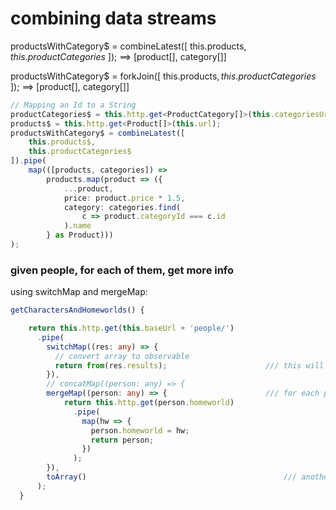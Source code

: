 # combining data streams

productsWithCategory$ = combineLatest([
this.products$,
this.productCategories$
]);                                                                         ==> [product[], category[]]

productsWithCategory$ = forkJoin([
this.products$,
this.productCategories$
]);                                                                         ==> [product[], category[]]


``` typescript
// Mapping an Id to a String
productCategories$ = this.http.get<ProductCategory[]>(this.categoriesUrl);
products$ = this.http.get<Product[]>(this.url);
productsWithCategory$ = combineLatest([
	this.products$,
	this.productCategories$
]).pipe(
	map(([products, categories]) =>
		products.map(product => ({
			...product,
			price: product.price * 1.5,
			category: categories.find(
				c => product.categoryId === c.id
			).name
		} as Product)))
);

```


### given people, for each of them, get more info
using switchMap and mergeMap:

```typescript
getCharactersAndHomeworlds() {

    return this.http.get(this.baseUrl + 'people/')
      .pipe(
        switchMap((res: any) => {
          // convert array to observable
          return from(res.results);                      /// this will emit one person at a time
        }),
        // concatMap((person: any) => {
        mergeMap((person: any) => {                      /// for each person, we have a http.get, so multiple inner observable here, but we don't care about their specific order
            return this.http.get(person.homeworld)
              .pipe(
                map(hw => {
                  person.homeworld = hw;
                  return person;
                })
              );
        }),
        toArray()                                            /// another operator, so we get all in one batch
      );
  }
```